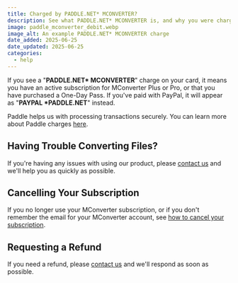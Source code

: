 ```yaml
---
title: Charged by PADDLE.NET* MCONVERTER?
description: See what PADDLE.NET* MCONVERTER is, and why you were charged.
image: paddle_mconverter_debit.webp
image_alt: An example PADDLE.NET* MCONVERTER charge
date_added: 2025-06-25
date_updated: 2025-06-25
categories:
  - help
---
```


If you see a "**PADDLE.NET\* MCONVERTER**" charge on your card, it means you have an active subscription for MConverter Plus or Pro, or that you have purchased a One-Day Pass. If you've paid with PayPal, it will appear as "**PAYPAL \*PADDLE.NET**" instead.

Paddle helps us with processing transactions securely. You can learn more about Paddle charges [here](https://www.paddle.com/about/why-has-paddle-charged-me).

## Having Trouble Converting Files?
If you're having any issues with using our product, please [contact us](#legal) and we'll help you as quickly as possible.

## Cancelling Your Subscription
If you no longer use your MConverter subscription, or if you don't remember the email for your MConverter account, see [how to cancel your subscription](https://mconverter.eu/blog/cancel_premium/).

## Requesting a Refund
If you need a refund, please [contact us](#legal) and we'll respond as soon as possible.